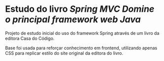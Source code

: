 # Estudo do livro _Spring MVC Domine o principal framework web Java_

Projeto de estudo inicial do uso do framework Spring através de um livro da editora Casa do Código.

Base foi usada para reforçar conhecimento em frontend, utilizando apenas CSS para replicar estilo do site original da editora do livro.
